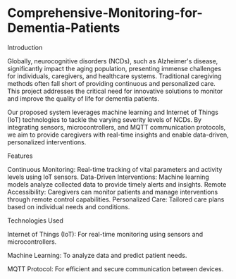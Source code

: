 # Comprehensive-Monitoring-for-Dementia-Patients

Introduction

Globally, neurocognitive disorders (NCDs), such as Alzheimer's disease, significantly impact the aging population, presenting immense challenges for individuals, caregivers, and healthcare systems. Traditional caregiving methods often fall short of providing continuous and personalized care. This project addresses the critical need for innovative solutions to monitor and improve the quality of life for dementia patients.

Our proposed system leverages machine learning and Internet of Things (IoT) technologies to tackle the varying severity levels of NCDs. By integrating sensors, microcontrollers, and MQTT communication protocols, we aim to provide caregivers with real-time insights and enable data-driven, personalized interventions.

Features

Continuous Monitoring: Real-time tracking of vital parameters and activity levels using IoT sensors. Data-Driven Interventions: Machine learning models analyze collected data to provide timely alerts and insights. Remote Accessibility: Caregivers can monitor patients and manage interventions through remote control capabilities. Personalized Care: Tailored care plans based on individual needs and conditions.

Technologies Used

Internet of Things (IoT): For real-time monitoring using sensors and microcontrollers.

Machine Learning: To analyze data and predict patient needs.

MQTT Protocol: For efficient and secure communication between devices.

